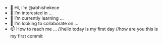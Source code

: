 - 👋 Hi, I’m @abhishekece
- 👀 I’m interested in ...
- 🌱 I’m currently learning ...
- 💞️ I’m looking to collaborate on ...
- 📫 How to reach me ...
//hello today is my first day
//how are you
this is my first commit
<!---
abhishekece/abhishekece is a ✨ special ✨ repository because its `README.md` (this file) appears on your GitHub profile.
You can click the Preview link to take a look at your changes.
--->
